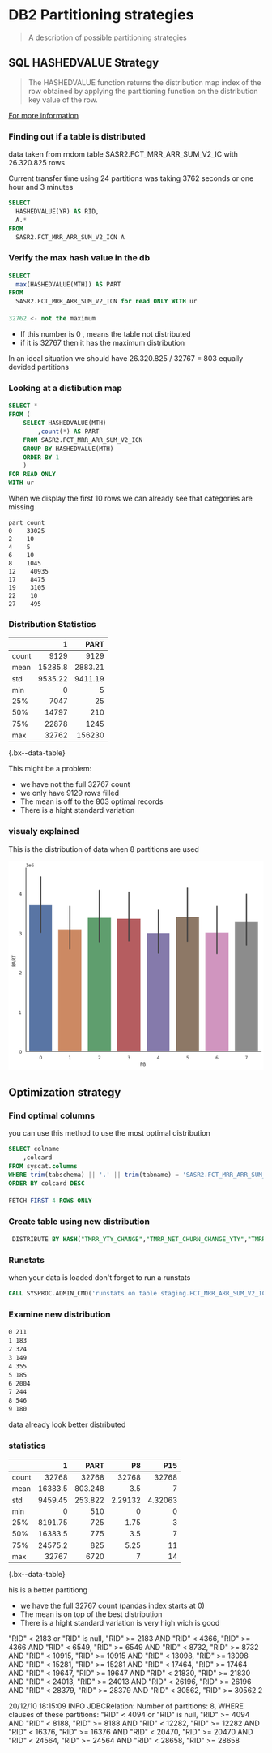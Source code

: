 # DB2 Partitioning strategies

> A description of possible partitioning strategies

## SQL HASHEDVALUE Strategy

> The HASHEDVALUE function returns the distribution map index of the row obtained by applying the partitioning function on the distribution key value of the row.

[For more information](https://www.ibm.com/support/producthub/db2w/docs/content/SSCJDQ/com.ibm.swg.im.dashdb.sql.ref.doc/doc/r0000834.html)

### Finding out if a table is distributed

data taken from rndom table SASR2.FCT_MRR_ARR_SUM_V2_IC with 26.320.825 rows

Current transfer time using 24 partitions was taking 3762 seconds or one hour and 3 minutes

```sql
SELECT
  HASHEDVALUE(YR) AS RID,
  A.*
FROM
  SASR2.FCT_MRR_ARR_SUM_V2_ICN A
```

### Verify the max hash value in the db

```sql
SELECT
  max(HASHEDVALUE(MTH)) AS PART
FROM
  SASR2.FCT_MRR_ARR_SUM_V2_ICN for read ONLY WITH ur

32762 <- not the maximum
```

- If this number is 0 , means the table not distributed
- if it is 32767  then it has the maximum distribution

In an ideal situation we should have 26.320.825 / 32767 = 803 equally devided partitions

### Looking at a distibution map

```sql
SELECT *
FROM (
    SELECT HASHEDVALUE(MTH)
        ,count(*) AS PART
    FROM SASR2.FCT_MRR_ARR_SUM_V2_ICN
    GROUP BY HASHEDVALUE(MTH)
    ORDER BY 1
    )
FOR READ ONLY
WITH ur
```

When we display the first 10 rows we can already see that categories are missing

```text
part count
0    33025
2    10
4    5
6    10
8    1045
12    40935
17    8475
19    3105
22    10
27    495
```

### Distribution Statistics

|       |       1 |    PART |
| :---- | ------: | ------: |
| count |    9129 |    9129 |
| mean  | 15285.8 | 2883.21 |
| std   | 9535.22 | 9411.19 |
| min   |       0 |       5 |
| 25%   |    7047 |      25 |
| 50%   |   14797 |     210 |
| 75%   |   22878 |    1245 |
| max   |   32762 |  156230 |

{.bx--data-table}

This might be a problem:

- we have not the full 32767 count
- we only have 9129 rows filled
- The mean is off to the 803 optimal records
- There is a hight standard variation

### visualy explained

This is the distribution of data when 8 partitions are used

![distribution](../../../diem-help/docs/images/utilities/partitioning1.png)

## Optimization strategy

### Find optimal columns

you can use this method to use the most optimal distribution

```sql
SELECT colname
    ,colcard
FROM syscat.columns
WHERE trim(tabschema) || '.' || trim(tabname) = 'SASR2.FCT_MRR_ARR_SUM_V2_ICN'
ORDER BY colcard DESC

FETCH FIRST 4 ROWS ONLY
```

### Create table using new distribution

```sql
 DISTRIBUTE BY HASH("TMRR_YTY_CHANGE","TMRR_NET_CHURN_CHANGE_YTY","TMRR_CURR_MTH_REVN")
```

### Runstats

when your data is loaded don't forget to run a runstats

```sql
CALL SYSPROC.ADMIN_CMD('runstats on table staging.FCT_MRR_ARR_SUM_V2_ICN WITH DISTRIBUTION');
```

### Examine new distribution

```txt
0 211
1 183
2 324
3 149
4 355
5 185
6 2004
7 244
8 546
9 180
```

data already look better distributed

### statistics

|       |       1 |    PART |      P8 |     P15 |
| :---- | ------: | ------: | ------: | ------: |
| count |   32768 |   32768 |   32768 |   32768 |
| mean  | 16383.5 | 803.248 |     3.5 |       7 |
| std   | 9459.45 | 253.822 | 2.29132 | 4.32063 |
| min   |       0 |     510 |       0 |       0 |
| 25%   | 8191.75 |     725 |    1.75 |       3 |
| 50%   | 16383.5 |     775 |     3.5 |       7 |
| 75%   | 24575.2 |     825 |    5.25 |      11 |
| max   |   32767 |    6720 |       7 |      14 |

{.bx--data-table}

his is a better partitiong

- we have the full 32767 count (pandas index starts at 0)
- The mean is on top of the best distribution
- There is a hight standard variation is very high wich is good

 "RID" < 2183 or "RID" is null, "RID" >= 2183 AND "RID" < 4366, "RID" >= 4366 AND "RID" < 6549, "RID" >= 6549 AND "RID" < 8732, "RID" >= 8732 AND "RID" < 10915, "RID" >= 10915 AND "RID" < 13098, "RID" >= 13098 AND "RID" < 15281, "RID" >= 15281 AND "RID" < 17464, "RID" >= 17464 AND "RID" < 19647, "RID" >= 19647 AND "RID" < 21830, "RID" >= 21830 AND "RID" < 24013, "RID" >= 24013 AND "RID" < 26196, "RID" >= 26196 AND "RID" < 28379, "RID" >= 28379 AND "RID" < 30562, "RID" >= 30562
2

20/12/10 18:15:09 INFO JDBCRelation: Number of partitions: 8, WHERE clauses of these partitions: "RID" < 4094 or "RID" is null, "RID" >= 4094 AND "RID" < 8188, "RID" >= 8188 AND "RID" < 12282, "RID" >= 12282 AND "RID" < 16376, "RID" >= 16376 AND "RID" < 20470, "RID" >= 20470 AND "RID" < 24564, "RID" >= 24564 AND "RID" < 28658, "RID" >= 28658
